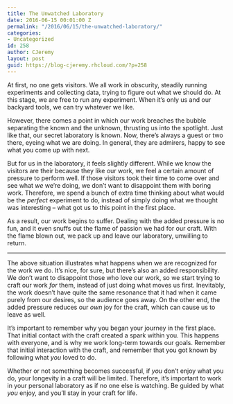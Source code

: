 ```yaml
---
title: The Unwatched Laboratory
date: 2016-06-15 00:01:00 Z
permalink: "/2016/06/15/the-unwatched-laboratory/"
categories:
- Uncategorized
id: 258
author: CJeremy
layout: post
guid: https://blog-cjeremy.rhcloud.com/?p=258
---
```


At first, no one gets visitors. We all work in obscurity, steadily running experiments and collecting data, trying to figure out what we should do. At this stage, we are free to run any experiment. When it&#8217;s only us and our backyard tools, we can try whatever we like.

However, there comes a point in which our work breaches the bubble separating the known and the unknown, thrusting us into the spotlight. Just like that, our secret laboratory is known. Now, there&#8217;s always a guest or two there, eyeing what we are doing. In general, they are admirers, happy to see what you come up with next.

But for us in the laboratory, it feels slightly different. While we know the visitors are their because they like our work, we feel a certain amount of pressure to perform well. If those visitors took their time to come over and see what _we_ we&#8217;re doing, we don&#8217;t want to disappoint them with boring work. Therefore, we spend a bunch of extra time thinking about what would be the _perfect_ experiment to do, instead of simply doing what we thought was interesting &#8211; what got us to this point in the first place.

As a result, our work begins to suffer. Dealing with the added pressure is no fun, and it even snuffs out the flame of passion we had for our craft. With the flame blown out, we pack up and leave our laboratory, unwilling to return.

* * *

The above situation illustrates what happens when we are recognized for the work we do. It&#8217;s nice, for sure, but there&#8217;s also an added responsibility. We don&#8217;t want to disappoint those who love our work, so we start trying to craft our work _for_ them, instead of just doing what moves us first. Inevitably, the work doesn&#8217;t have quite the same resonance that it had when it came purely from our desires, so the audience goes away. On the other end, the added pressure reduces our _own_ joy for the craft, which can cause us to leave as well.

It&#8217;s important to remember why you began your journey in the first place. That initial contact with the craft created a spark within you. This happens with everyone, and is why we work long-term towards our goals. Remember that initial interaction with the craft, and remember that you got known by following what _you_ loved to do.

Whether or not something becomes successful, if _you_ don&#8217;t enjoy what you do, your longevity in a craft will be limited. Therefore, it&#8217;s important to work in your personal laboratory as if no one else is watching. Be guided by what _you_ enjoy, and you&#8217;ll stay in your craft for life.